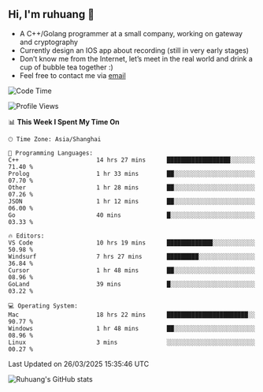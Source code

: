 ## Hi, I'm ruhuang 👋

- A C++/Golang programmer at a small company, working on gateway and cryptography
- Currently design an IOS app about recording (still in very early stages)
- Don’t know me from the Internet, let’s meet in the real world and drink a cup of bubble tea together :)
- Feel free to contact me via [email](mailto:ruhuang2001@gmail.com)
<!--START_SECTION:waka-->
![Code Time](http://img.shields.io/badge/Code%20Time-413%20hrs%2019%20mins-blue)

![Profile Views](http://img.shields.io/badge/Profile%20Views-0-blue)

📊 **This Week I Spent My Time On** 

```text
🕑︎ Time Zone: Asia/Shanghai

💬 Programming Languages: 
C++                      14 hrs 27 mins      ██████████████████░░░░░░░   71.40 % 
Prolog                   1 hr 33 mins        ██░░░░░░░░░░░░░░░░░░░░░░░   07.70 % 
Other                    1 hr 28 mins        ██░░░░░░░░░░░░░░░░░░░░░░░   07.26 % 
JSON                     1 hr 12 mins        ██░░░░░░░░░░░░░░░░░░░░░░░   06.00 % 
Go                       40 mins             █░░░░░░░░░░░░░░░░░░░░░░░░   03.33 % 

🔥 Editors: 
VS Code                  10 hrs 19 mins      █████████████░░░░░░░░░░░░   50.98 % 
Windsurf                 7 hrs 27 mins       █████████░░░░░░░░░░░░░░░░   36.84 % 
Cursor                   1 hr 48 mins        ██░░░░░░░░░░░░░░░░░░░░░░░   08.96 % 
GoLand                   39 mins             █░░░░░░░░░░░░░░░░░░░░░░░░   03.22 % 

💻 Operating System: 
Mac                      18 hrs 22 mins      ███████████████████████░░   90.77 % 
Windows                  1 hr 48 mins        ██░░░░░░░░░░░░░░░░░░░░░░░   08.96 % 
Linux                    3 mins              ░░░░░░░░░░░░░░░░░░░░░░░░░   00.27 % 
```


 Last Updated on 26/03/2025 15:35:46 UTC
<!--END_SECTION:waka-->

![Ruhuang's GitHub stats](https://github-readme-stats.vercel.app/api?username=ruhuang2001&count_private=true&hide_title=true&show_icons=true&theme=vue)

